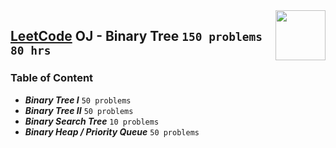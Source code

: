 <img align="right" width="80" height="80" src="https://github.com/cs-MohamedAyman/Problem-Solving-Training/blob/master/online-judges-logos/leetcode.jpg">

## [LeetCode](https://leetcode.com/) OJ - Binary Tree `150 problems` `80 hrs`

### Table of Content

- ***Binary Tree I*** `50 problems`
- ***Binary Tree II*** `50 problems`
- ***Binary Search Tree*** `10 problems`
- ***Binary Heap / Priority Queue*** `50 problems`
